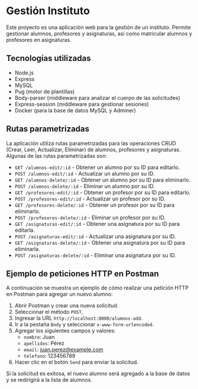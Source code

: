 # Gestión Instituto

Este proyecto es una aplicación web para la gestión de un instituto. Permite gestionar alumnos, profesores y asignaturas, así como matricular alumnos y profesores en asignaturas.

## Tecnologías utilizadas

- Node.js
- Express
- MySQL
- Pug (motor de plantillas)
- Body-parser (middleware para analizar el cuerpo de las solicitudes)
- Express-session (middleware para gestionar sesiones)
- Docker (para la base de datos MySQL y Adminer)

## Rutas parametrizadas

La aplicación utiliza rutas parametrizadas para las operaciones CRUD (Crear, Leer, Actualizar, Eliminar) de alumnos, profesores y asignaturas. Algunas de las rutas parametrizadas son:

- `GET /alumnos-edit/:id` - Obtener un alumno por su ID para editarlo.
- `POST /alumnos-edit/:id` - Actualizar un alumno por su ID.
- `GET /alumnos-delete/:id` - Obtener un alumno por su ID para eliminarlo.
- `POST /alumnos-delete/:id` - Eliminar un alumno por su ID.
- `GET /profesores-edit/:id` - Obtener un profesor por su ID para editarlo.
- `POST /profesores-edit/:id` - Actualizar un profesor por su ID.
- `GET /profesores-delete/:id` - Obtener un profesor por su ID para eliminarlo.
- `POST /profesores-delete/:id` - Eliminar un profesor por su ID.
- `GET /asignaturas-edit/:id` - Obtener una asignatura por su ID para editarla.
- `POST /asignaturas-edit/:id` - Actualizar una asignatura por su ID.
- `GET /asignaturas-delete/:id` - Obtener una asignatura por su ID para eliminarla.
- `POST /asignaturas-delete/:id` - Eliminar una asignatura por su ID.

## Ejemplo de peticiones HTTP en Postman

A continuación se muestra un ejemplo de cómo realizar una petición HTTP en Postman para agregar un nuevo alumno:

1. Abrir Postman y crear una nueva solicitud.
2. Seleccionar el método `POST`.
3. Ingresar la URL `http://localhost:8000/alumnos-add`.
4. Ir a la pestaña `Body` y seleccionar `x-www-form-urlencoded`.
5. Agregar los siguientes campos y valores:
   - `nombre`: Juan
   - `apellidos`: Pérez
   - `email`: juan.perez@example.com
   - `telefono`: 123456789
6. Hacer clic en el botón `Send` para enviar la solicitud.

Si la solicitud es exitosa, el nuevo alumno será agregado a la base de datos y se redirigirá a la lista de alumnos.

